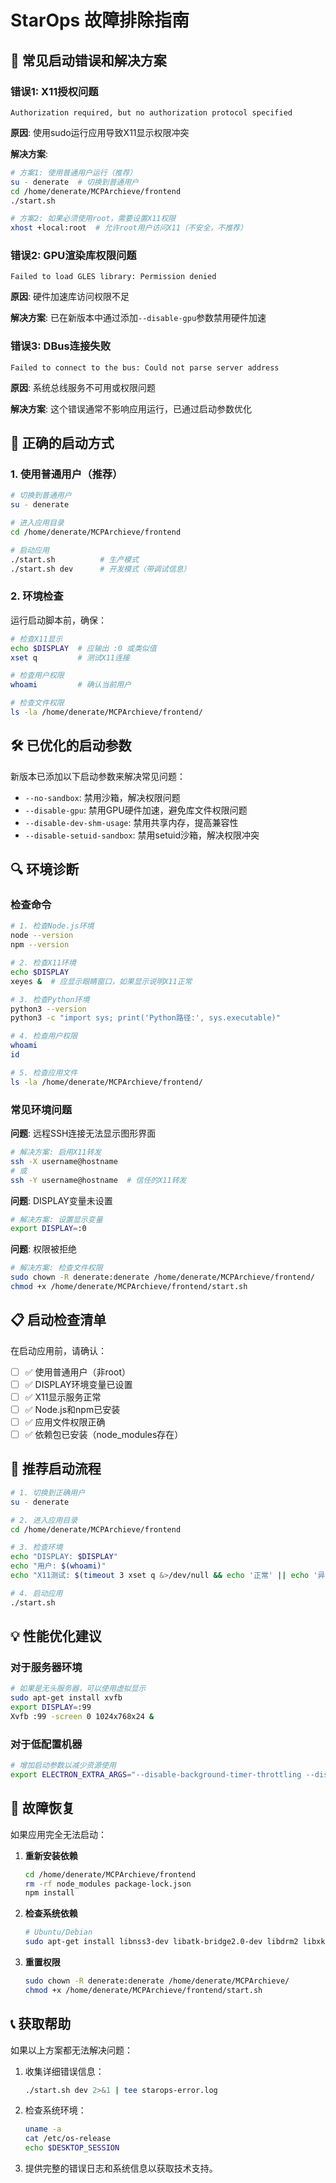 # StarOps 故障排除指南

## 🚨 常见启动错误和解决方案

### 错误1: X11授权问题
```
Authorization required, but no authorization protocol specified
```

**原因**: 使用sudo运行应用导致X11显示权限冲突

**解决方案**:
```bash
# 方案1: 使用普通用户运行（推荐）
su - denerate  # 切换到普通用户
cd /home/denerate/MCPArchieve/frontend
./start.sh

# 方案2: 如果必须使用root，需要设置X11权限
xhost +local:root  # 允许root用户访问X11（不安全，不推荐）
```

### 错误2: GPU渲染库权限问题
```
Failed to load GLES library: Permission denied
```

**原因**: 硬件加速库访问权限不足

**解决方案**: 已在新版本中通过添加`--disable-gpu`参数禁用硬件加速

### 错误3: DBus连接失败
```
Failed to connect to the bus: Could not parse server address
```

**原因**: 系统总线服务不可用或权限问题

**解决方案**: 这个错误通常不影响应用运行，已通过启动参数优化

## 🔧 正确的启动方式

### 1. 使用普通用户（推荐）

```bash
# 切换到普通用户
su - denerate

# 进入应用目录
cd /home/denerate/MCPArchieve/frontend

# 启动应用
./start.sh          # 生产模式
./start.sh dev      # 开发模式（带调试信息）
```

### 2. 环境检查

运行启动脚本前，确保：

```bash
# 检查X11显示
echo $DISPLAY  # 应输出 :0 或类似值
xset q         # 测试X11连接

# 检查用户权限
whoami         # 确认当前用户

# 检查文件权限
ls -la /home/denerate/MCPArchieve/frontend/
```

## 🛠 已优化的启动参数

新版本已添加以下启动参数来解决常见问题：

- `--no-sandbox`: 禁用沙箱，解决权限问题
- `--disable-gpu`: 禁用GPU硬件加速，避免库文件权限问题
- `--disable-dev-shm-usage`: 禁用共享内存，提高兼容性
- `--disable-setuid-sandbox`: 禁用setuid沙箱，解决权限冲突

## 🔍 环境诊断

### 检查命令

```bash
# 1. 检查Node.js环境
node --version
npm --version

# 2. 检查X11环境
echo $DISPLAY
xeyes &  # 应显示眼睛窗口，如果显示说明X11正常

# 3. 检查Python环境
python3 --version
python3 -c "import sys; print('Python路径:', sys.executable)"

# 4. 检查用户权限
whoami
id

# 5. 检查应用文件
ls -la /home/denerate/MCPArchieve/frontend/
```

### 常见环境问题

**问题**: 远程SSH连接无法显示图形界面
```bash
# 解决方案: 启用X11转发
ssh -X username@hostname
# 或
ssh -Y username@hostname  # 信任的X11转发
```

**问题**: DISPLAY变量未设置
```bash
# 解决方案: 设置显示变量
export DISPLAY=:0
```

**问题**: 权限被拒绝
```bash
# 解决方案: 检查文件权限
sudo chown -R denerate:denerate /home/denerate/MCPArchieve/frontend/
chmod +x /home/denerate/MCPArchieve/frontend/start.sh
```

## 📋 启动检查清单

在启动应用前，请确认：

- [ ] ✅ 使用普通用户（非root）
- [ ] ✅ DISPLAY环境变量已设置
- [ ] ✅ X11显示服务正常
- [ ] ✅ Node.js和npm已安装
- [ ] ✅ 应用文件权限正确
- [ ] ✅ 依赖包已安装（node_modules存在）

## 🚀 推荐启动流程

```bash
# 1. 切换到正确用户
su - denerate

# 2. 进入应用目录
cd /home/denerate/MCPArchieve/frontend

# 3. 检查环境
echo "DISPLAY: $DISPLAY"
echo "用户: $(whoami)"
echo "X11测试: $(timeout 3 xset q &>/dev/null && echo '正常' || echo '异常')"

# 4. 启动应用
./start.sh
```

## 💡 性能优化建议

### 对于服务器环境
```bash
# 如果是无头服务器，可以使用虚拟显示
sudo apt-get install xvfb
export DISPLAY=:99
Xvfb :99 -screen 0 1024x768x24 &
```

### 对于低配置机器
```bash
# 增加启动参数以减少资源使用
export ELECTRON_EXTRA_ARGS="--disable-background-timer-throttling --disable-renderer-backgrounding"
```

## 🔧 故障恢复

如果应用完全无法启动：

1. **重新安装依赖**
   ```bash
   cd /home/denerate/MCPArchieve/frontend
   rm -rf node_modules package-lock.json
   npm install
   ```

2. **检查系统依赖**
   ```bash
   # Ubuntu/Debian
   sudo apt-get install libnss3-dev libatk-bridge2.0-dev libdrm2 libxkbcommon0 libxss1 libgconf-2-4 libxrandr2 libxcomposite1 libxdamage1 libxfixes3
   ```

3. **重置权限**
   ```bash
   sudo chown -R denerate:denerate /home/denerate/MCPArchieve/
   chmod +x /home/denerate/MCPArchieve/frontend/start.sh
   ```

## 📞 获取帮助

如果以上方案都无法解决问题：

1. 收集详细错误信息：
   ```bash
   ./start.sh dev 2>&1 | tee starops-error.log
   ```

2. 检查系统环境：
   ```bash
   uname -a
   cat /etc/os-release
   echo $DESKTOP_SESSION
   ```

3. 提供完整的错误日志和系统信息以获取技术支持。
